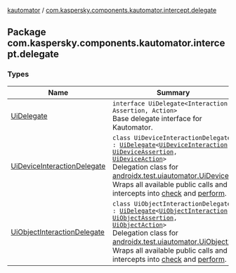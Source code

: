 [kautomator](../index.md) / [com.kaspersky.components.kautomator.intercept.delegate](./index.md)

## Package com.kaspersky.components.kautomator.intercept.delegate

### Types

| Name | Summary |
|---|---|
| [UiDelegate](-ui-delegate/index.md) | `interface UiDelegate<Interaction, Assertion, Action>`<br>Base delegate interface for Kautomator. |
| [UiDeviceInteractionDelegate](-ui-device-interaction-delegate/index.md) | `class UiDeviceInteractionDelegate : `[`UiDelegate`](-ui-delegate/index.md)`<`[`UiDeviceInteraction`](../com.kaspersky.components.kautomator.intercept.interaction/-ui-device-interaction/index.md)`, `[`UiDeviceAssertion`](../com.kaspersky.components.kautomator.intercept.operation/-ui-device-assertion.md)`, `[`UiDeviceAction`](../com.kaspersky.components.kautomator.intercept.operation/-ui-device-action.md)`>`<br>Delegation class for [androidx.test.uiautomator.UiDevice](#). Wraps all available public calls and intercepts into [check](-ui-device-interaction-delegate/check.md) and [perform](-ui-device-interaction-delegate/perform.md). |
| [UiObjectInteractionDelegate](-ui-object-interaction-delegate/index.md) | `class UiObjectInteractionDelegate : `[`UiDelegate`](-ui-delegate/index.md)`<`[`UiObjectInteraction`](../com.kaspersky.components.kautomator.intercept.interaction/-ui-object-interaction/index.md)`, `[`UiObjectAssertion`](../com.kaspersky.components.kautomator.intercept.operation/-ui-object-assertion.md)`, `[`UiObjectAction`](../com.kaspersky.components.kautomator.intercept.operation/-ui-object-action.md)`>`<br>Delegation class for [androidx.test.uiautomator.UiObject2](#). Wraps all available public calls and intercepts into [check](-ui-object-interaction-delegate/check.md) and [perform](-ui-object-interaction-delegate/perform.md). |
